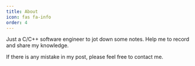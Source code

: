 ```yaml
---
title: About
icon: fas fa-info
order: 4
---
```


Just a C/C++ software engineer to jot down some notes.
Help me to record and share my knowledge.

If there is any mistake in my post, please feel free to contact me.